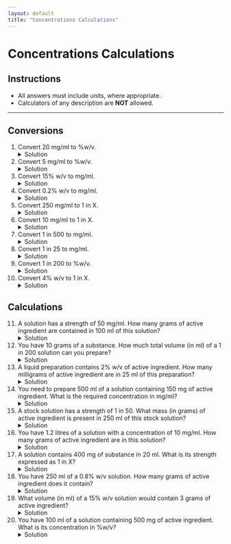 ```yaml
---
layout: default
title: "Concentrations Calculations"
---
```


<h1>Concentrations Calculations</h1>

<div class="instructions">
    <h2>Instructions</h2>
    <ul>
        <li>All answers must include units, where appropriate.</li>
        <li>Calculators of any description are <strong>NOT</strong> allowed.</li>
    </ul>
</div>

<hr>

<h2>Conversions</h2>
<ol>
    <li>Convert 20 mg/ml to %w/v.
        <details class="solution-details">
            <summary>Solution</summary>
            <div class="solution-content">
                <p>$20~\text{mg/ml} \implies 20~\text{mg} : 1~\text{ml}$</p>
                <p>To get to grams per 100 ml:</p>
                <p>$\implies (20 \times 100)~\text{mg} : (1 \times 100)~\text{ml}$</p>
                <p>$\implies 2000~\text{mg} : 100~\text{ml}$</p>
                <p>Convert mg to g:</p>
                <p>$\implies 2~\text{g} : 100~\text{ml}$</p>
                <p>So, <strong>$2\%~\text{w/v}$</strong></p>
            </div>
        </details>
    </li>
    <li>Convert 5 mg/ml to %w/v.
        <details class="solution-details">
            <summary>Solution</summary>
            <div class="solution-content">
                <p>$5~\text{mg/ml} \implies 5~\text{mg} : 1~\text{ml}$</p>
                <p>To get to grams per 100 ml:</p>
                <p>$\implies (5 \times 100)~\text{mg} : (1 \times 100)~\text{ml}$</p>
                <p>$\implies 500~\text{mg} : 100~\text{ml}$</p>
                <p>Convert mg to g:</p>
                <p>$\implies 0.5~\text{g} : 100~\text{ml}$</p>
                <p>So, <strong>$0.5\%~\text{w/v}$</strong></p>
            </div>
        </details>
    </li>
    <li>Convert 15% w/v to mg/ml.
        <details class="solution-details">
            <summary>Solution</summary>
            <div class="solution-content">
                <p>$15\%~\text{w/v} \implies 15~\text{g} : 100~\text{ml}$</p>
                <p>Convert g to mg:</p>
                <p>$\implies 15000~\text{mg} : 100~\text{ml}$</p>
                <p>Divide by 100 to find mg per ml:</p>
                <p>$\implies \frac{15000}{100}~\text{mg} : \frac{100}{100}~\text{ml}$</p>
                <p>$\implies 150~\text{mg} : 1~\text{ml}$</p>
                <p>So, <strong>$150~\text{mg/ml}$</strong></p>
            </div>
        </details>
    </li>
    <li>Convert 0.2% w/v to mg/ml.
        <details class="solution-details">
            <summary>Solution</summary>
            <div class="solution-content">
                <p>$0.2\%~\text{w/v} \implies 0.2~\text{g} : 100~\text{ml}$</p>
                <p>Convert g to mg:</p>
                <p>$\implies 200~\text{mg} : 100~\text{ml}$</p>
                <p>Divide by 100 to find mg per ml:</p>
                <p>$\implies \frac{200}{100}~\text{mg} : \frac{100}{100}~\text{ml}$</p>
                <p>$\implies 2~\text{mg} : 1~\text{ml}$</p>
                <p>So, <strong>$2~\text{mg/ml}$</strong></p>
            </div>
        </details>
    </li>
    <li>Convert 250 mg/ml to 1 in X.
        <details class="solution-details">
            <summary>Solution</summary>
            <div class="solution-content">
                <p>$250~\text{mg/ml} \implies 250~\text{mg} : 1~\text{ml}$</p>
                <p>Convert mg to g:</p>
                <p>$\implies 0.25~\text{g} : 1~\text{ml}$</p>
                <p>To find 1 in X, we need 1 g : X ml. Multiply by 4:</p>
                <p>$\implies (0.25 \times 4)~\text{g} : (1 \times 4)~\text{ml}$</p>
                <p>$\implies 1~\text{g} : 4~\text{ml}$</p>
                <p>So, <strong>1 in 4 (1:4)</strong></p>
            </div>
        </details>
    </li>
    <li>Convert 10 mg/ml to 1 in X.
        <details class="solution-details">
            <summary>Solution</summary>
            <div class="solution-content">
                <p>$10~\text{mg/ml} \implies 10~\text{mg} : 1~\text{ml}$</p>
                <p>Convert mg to g:</p>
                <p>$\implies 0.01~\text{g} : 1~\text{ml}$</p>
                <p>To find 1 in X, we need 1 g : X ml. Multiply by 100:</p>
                <p>$\implies (0.01 \times 100)~\text{g} : (1 \times 100)~\text{ml}$</p>
                <p>$\implies 1~\text{g} : 100~\text{ml}$</p>
                <p>So, <strong>1 in 100 (1:100)</strong></p>
            </div>
        </details>
    </li>
    <li>Convert 1 in 500 to mg/ml.
        <details class="solution-details">
            <summary>Solution</summary>
            <div class="solution-content">
                <p>$1~\text{in}~500 \implies 1~\text{g} : 500~\text{ml}$</p>
                <p>Convert g to mg:</p>
                <p>$\implies 1000~\text{mg} : 500~\text{ml}$</p>
                <p>Divide by 500 to find mg per ml:</p>
                <p>$\implies \frac{1000}{500}~\text{mg} : \frac{500}{500}~\text{ml}$</p>
                <p>$\implies 2~\text{mg} : 1~\text{ml}$</p>
                <p>So, <strong>$2~\text{mg/ml}$</strong></p>
            </div>
        </details>
    </li>
    <li>Convert 1 in 25 to mg/ml.
        <details class="solution-details">
            <summary>Solution</summary>
            <div class="solution-content">
                <p>$1~\text{in}~25 \implies 1~\text{g} : 25~\text{ml}$</p>
                <p>Convert g to mg:</p>
                <p>$\implies 1000~\text{mg} : 25~\text{ml}$</p>
                <p>Divide by 25 to find mg per ml:</p>
                <p>$\implies \frac{1000}{25}~\text{mg} : \frac{25}{25}~\text{ml}$</p>
                <p>$\implies 40~\text{mg} : 1~\text{ml}$</p>
                <p>So, <strong>$40~\text{mg/ml}$</strong></p>
            </div>
        </details>
    </li>
    <li>Convert 1 in 200 to %w/v.
        <details class="solution-details">
            <summary>Solution</summary>
            <div class="solution-content">
                <p>$1~\text{in}~200 \implies 1~\text{g} : 200~\text{ml}$</p>
                <p>To find %w/v, we need grams per 100 ml. Divide by 2:</p>
                <p>$\implies \frac{1}{2}~\text{g} : \frac{200}{2}~\text{ml}$</p>
                <p>$\implies 0.5~\text{g} : 100~\text{ml}$</p>
                <p>So, <strong>$0.5\%~\text{w/v}$</strong></p>
            </div>
        </details>
    </li>
    <li>Convert 4% w/v to 1 in X.
        <details class="solution-details">
            <summary>Solution</summary>
            <div class="solution-content">
                <p>$4\%~\text{w/v} \implies 4~\text{g} : 100~\text{ml}$</p>
                <p>To find 1 in X, we need 1 g : X ml. Divide by 4:</p>
                <p>$\implies \frac{4}{4}~\text{g} : \frac{100}{4}~\text{ml}$</p>
                <p>$\implies 1~\text{g} : 25~\text{ml}$</p>
                <p>So, <strong>1 in 25 (1:25)</strong></p>
            </div>
        </details>
    </li>
</ol>

<h2>Calculations</h2>
<ol start="11">
    <li>A solution has a strength of 50 mg/ml. How many grams of active ingredient are contained in 100 ml of this solution?
        <details class="solution-details">
            <summary>Solution</summary>
            <div class="solution-content">
                <p>Amount of ingredient = Concentration $\times$ Volume</p>
                <p>Amount = $50~\text{mg/ml} \times 100~\text{ml} = 5000~\text{mg}$</p>
                <p>Convert mg to g: $5000~\text{mg} \div 1000 = \textbf{5 g}$</p>
            </div>
        </details>
    </li>
    <li>You have 10 grams of a substance. How much total volume (in ml) of a 1 in 200 solution can you prepare?
        <details class="solution-details">
            <summary>Solution</summary>
            <div class="solution-content">
                <p>$1~\text{in}~200 \implies 1~\text{g} : 200~\text{ml}$</p>
                <p>If you have 10 g, multiply both sides by 10:</p>
                <p>$(1 \times 10)~\text{g} : (200 \times 10)~\text{ml}$</p>
                <p>$\implies 10~\text{g} : 2000~\text{ml}$</p>
                <p>So, you can prepare <strong>2000 ml</strong> of solution.</p>
            </div>
        </details>
    </li>
    <li>A liquid preparation contains 2% w/v of active ingredient. How many milligrams of active ingredient are in 25 ml of this preparation?
        <details class="solution-details">
            <summary>Solution</summary>
            <div class="solution-content">
                <p>$2\%~\text{w/v} \implies 2~\text{g} : 100~\text{ml}$</p>
                <p>To find amount in 25 ml, divide by 4:</p>
                <p>$\implies \frac{2}{4}~\text{g} : \frac{100}{4}~\text{ml}$</p>
                <p>$\implies 0.5~\text{g} : 25~\text{ml}$</p>
                <p>Convert g to mg: $0.5~\text{g} \times 1000 = \textbf{500 mg}$</p>
            </div>
        </details>
    </li>
    <li>You need to prepare 500 ml of a solution containing 150 mg of active ingredient. What is the required concentration in mg/ml?
        <details class="solution-details">
            <summary>Solution</summary>
            <div class="solution-content">
                <p>Concentration = Amount $\div$ Volume</p>
                <p>Concentration = $150~\text{mg} \div 500~\text{ml}$</p>
                <p>Concentration = $\frac{150}{500}~\text{mg/ml} = \frac{15}{50}~\text{mg/ml} = \frac{3}{10}~\text{mg/ml} = \textbf{0.3 mg/ml}$</p>
            </div>
        </details>
    </li>
    <li>A stock solution has a strength of 1 in 50. What mass (in grams) of active ingredient is present in 250 ml of this stock solution?
        <details class="solution-details">
            <summary>Solution</summary>
            <div class="solution-content">
                <p>$1~\text{in}~50 \implies 1~\text{g} : 50~\text{ml}$</p>
                <p>To find mass in 250 ml, multiply by 5:</p>
                <p>$(1 \times 5)~\text{g} : (50 \times 5)~\text{ml}$</p>
                <p>$\implies 5~\text{g} : 250~\text{ml}$</p>
                <p>So, <strong>5 g</strong> of active ingredient are present.</p>
            </div>
        </details>
    </li>
    <li>You have 1.2 litres of a solution with a concentration of 10 mg/ml. How many grams of active ingredient are in this solution?
        <details class="solution-details">
            <summary>Solution</summary>
            <div class="solution-content">
                <p>Convert litres to ml: $1.2~\text{litres} = 1.2 \times 1000~\text{ml} = 1200~\text{ml}$</p>
                <p>Amount = Concentration $\times$ Volume</p>
                <p>Amount = $10~\text{mg/ml} \times 1200~\text{ml} = 12000~\text{mg}$</p>
                <p>Convert mg to g: $12000~\text{mg} \div 1000 = \textbf{12 g}$</p>
            </div>
        </details>
    </li>
    <li>A solution contains 400 mg of substance in 20 ml. What is its strength expressed as 1 in X?
        <details class="solution-details">
            <summary>Solution</summary>
            <div class="solution-content">
                <p>Strength = $400~\text{mg} : 20~\text{ml}$</p>
                <p>Convert mg to g: $0.4~\text{g} : 20~\text{ml}$</p>
                <p>To find 1 in X, we need 1 g : X ml. Divide by 0.4 (or multiply by 2.5):</p>
                <p>$\implies \frac{0.4}{0.4}~\text{g} : \frac{20}{0.4}~\text{ml}$</p>
                <p>$\implies 1~\text{g} : 50~\text{ml}$</p>
                <p>So, the strength is <strong>1 in 50 (1:50)</strong></p>
            </div>
        </details>
    </li>
    <li>You have 250 ml of a 0.8% w/v solution. How many grams of active ingredient does it contain?
        <details class="solution-details">
            <summary>Solution</summary>
            <div class="solution-content">
                <p>$0.8\%~\text{w/v} \implies 0.8~\text{g} : 100~\text{ml}$</p>
                <p>To find amount in 250 ml, first find amount in 50 ml (divide by 2):</p>
                <p>$\implies 0.4~\text{g} : 50~\text{ml}$</p>
                <p>Now, to get to 250 ml, multiply by 5:</p>
                <p>$\implies (0.4 \times 5)~\text{g} : (50 \times 5)~\text{ml}$</p>
                <p>$\implies 2~\text{g} : 250~\text{ml}$</p>
                <p>So, it contains <strong>2 g</strong> of active ingredient.</p>
            </div>
        </details>
    </li>
    <li>What volume (in ml) of a 15% w/v solution would contain 3 grams of active ingredient?
        <details class="solution-details">
            <summary>Solution</summary>
            <div class="solution-content">
                <p>$15\%~\text{w/v} \implies 15~\text{g} : 100~\text{ml}$</p>
                <p>To find volume for 3 g, divide by 5:</p>
                <p>$\implies \frac{15}{5}~\text{g} : \frac{100}{5}~\text{ml}$</p>
                <p>$\implies 3~\text{g} : 20~\text{ml}$</p>
                <p>So, <strong>20 ml</strong> of solution would contain 3 grams.</p>
            </div>
        </details>
    </li>
    <li>You have 100 ml of a solution containing 500 mg of active ingredient. What is its concentration in %w/v?
        <details class="solution-details">
            <summary>Solution</summary>
            <div class="solution-content">
                <p>Concentration = $500~\text{mg} : 100~\text{ml}$</p>
                <p>Convert mg to g:</p>
                <p>$\implies 0.5~\text{g} : 100~\text{ml}$</p>
                <p>So, the concentration is <strong>$0.5\%~\text{w/v}$</strong></p>
            </div>
        </details>
    </li>
</ol>
